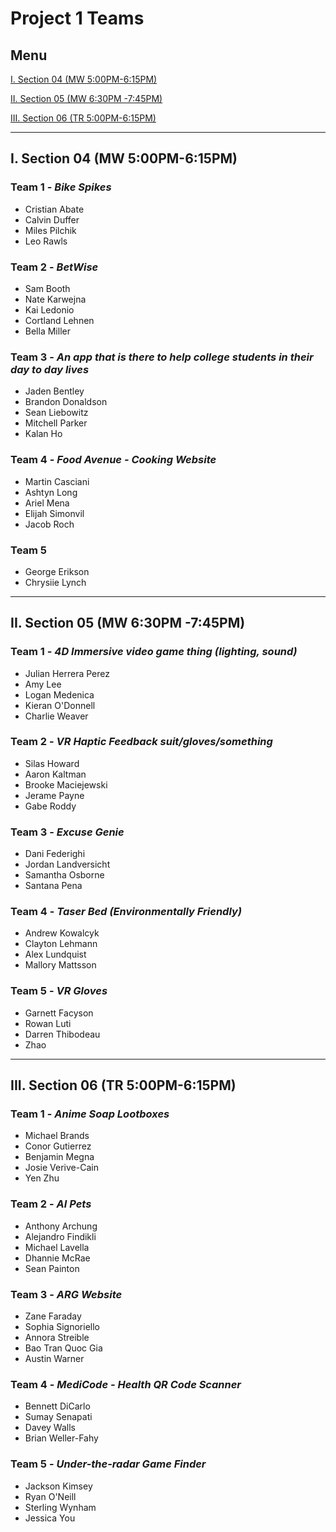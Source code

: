 # Project 1 Teams

## Menu

[I. Section 04 (MW 5:00PM-6:15PM)](#i-section-04-mw-500pm-615pm)

[II. Section 05 (MW 6:30PM -7:45PM)](#ii-section-05-mw-630pm--745pm)

[III. Section 06 (TR 5:00PM-6:15PM)](#iii-section-06-tr-500pm-615pm)

---

## I. Section 04 (MW 5:00PM-6:15PM)

### Team 1 - *Bike Spikes*
- Cristian Abate
- Calvin Duffer
- Miles Pilchik
- Leo Rawls

### Team 2 - *BetWise*
- Sam Booth
- Nate Karwejna
- Kai Ledonio
- Cortland Lehnen
- Bella Miller

### Team 3 - *An app that is there to help college students in their day to day lives*
- Jaden Bentley
- Brandon Donaldson
- Sean Liebowitz
- Mitchell Parker
- Kalan Ho

### Team 4 - *Food Avenue - Cooking Website*
- Martin Casciani
- Ashtyn Long
- Ariel Mena
- Elijah Simonvil
- Jacob Roch

### Team 5
- George Erikson
- Chrysiie Lynch


---

## II. Section 05 (MW 6:30PM -7:45PM)

### Team 1 - *4D Immersive video game thing (lighting, sound)*
- Julian Herrera Perez
- Amy Lee
- Logan Medenica
- Kieran O'Donnell
- Charlie Weaver

### Team 2 - *VR Haptic Feedback suit/gloves/something*
- Silas Howard
- Aaron Kaltman
- Brooke Maciejewski
- Jerame Payne
- Gabe Roddy

### Team 3 - *Excuse Genie*
- Dani Federighi
- Jordan Landversicht
- Samantha Osborne
- Santana Pena

### Team 4 - *Taser Bed (Environmentally Friendly)*
- Andrew Kowalcyk
- Clayton Lehmann
- Alex Lundquist
- Mallory Mattsson

### Team 5 - *VR Gloves*
- Garnett Facyson
- Rowan Luti
- Darren Thibodeau
- Zhao

---

## III. Section 06 (TR 5:00PM-6:15PM)

### Team 1 - *Anime Soap Lootboxes*
- Michael Brands
- Conor Gutierrez
- Benjamin Megna
- Josie Verive-Cain
- Yen Zhu

### Team 2 - *AI Pets*
- Anthony Archung
- Alejandro Findikli
- Michael Lavella
- Dhannie McRae
- Sean Painton

### Team 3 - *ARG Website*
- Zane Faraday
- Sophia Signoriello
- Annora Streible
- Bao Tran Quoc Gia
- Austin Warner

### Team 4 - *MediCode - Health QR Code Scanner*
- Bennett DiCarlo
- Sumay Senapati
- Davey Walls
- Brian Weller-Fahy

### Team 5 - *Under-the-radar Game Finder*
- Jackson Kimsey
- Ryan O'Neill
- Sterling Wynham
- Jessica You
